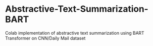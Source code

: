 # Abstractive-Text-Summarization-BART
Colab implementation of abstractive text summarization using BART Transformer on CNN/Daily Mail dataset

